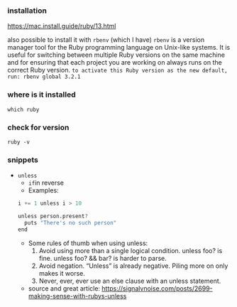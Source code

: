 ### installation
https://mac.install.guide/ruby/13.html

also possible to install it with `rbenv` (which I have)
`rbenv` is a version manager tool for the Ruby programming language on Unix-like systems. It is useful for switching between multiple Ruby versions on the same machine and for ensuring that each project you are working on always runs on the correct Ruby version.
`to activate this Ruby version as the new default, run: rbenv global 3.2.1` 

### where is it installed
`which ruby`

### check for version
`ruby -v`


### snippets

- `unless` 
  - `if`in reverse
  - Examples:
  ```s
  i += 1 unless i > 10

  unless person.present?
    puts "There's no such person" 
  end
  ```
  - Some rules of thumb when using unless:
    1. Avoid using more than a single logical condition. unless foo? is fine. unless foo? && bar? is harder to parse.
    2. Avoid negation. “Unless” is already negative. Piling more on only makes it worse.
    3. Never, ever, ever use an else clause with an unless statement.
  - source and great article: https://signalvnoise.com/posts/2699-making-sense-with-rubys-unless

